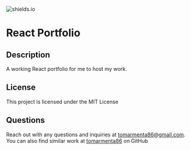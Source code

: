 
![shields.io](https://img.shields.io/badge/license-MIT-yellow)

# React Portfolio

## Description

A working React portfolio for me to host my work.

## License

This project is licensed under the MIT License

## Questions

Reach out with any questions and inquiries at tomarmenta86@gmail.com. You can also find similar work at [tomarmenta86](https://github.comtomarmenta86) on GitHub